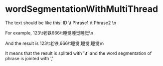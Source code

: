 # wordSegmentationWithMultiThread
The text should be like this: ID \t Phrase1 \t Phrase2 \n

For example, 123\t老铁666\t睡觉睡觉睡觉\n

And the result is 123\t老铁,666\t睡觉,睡觉,睡觉\n

It means that the result is splited with '\t' and the word segmentation of phrase is jointed with ','
